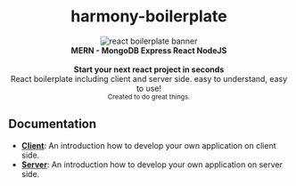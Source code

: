 <h1 align="center"><strong>harmony-boilerplate</strong></h1>

<div align="center">
<img src="https://vsmobile.gallerycdn.vsassets.io/extensions/vsmobile/vscode-react-native/0.3.2/1491337106561/Microsoft.VisualStudio.Services.Icons.Small" alt="react boilerplate banner" align="center" />
</div>
<div align="center"><strong>MERN - MongoDB Express React NodeJS</strong></div>

<br/>

<div align="center"><strong>Start your next react project in seconds</strong></div>
<div align="center">React boilerplate including client and server side. easy to understand, easy to use!</div>

<div align="center">
  <sub>Created to do great things.</sub>
</div>

## Documentation

- [**Client**](docs/client.md): An introduction how to develop your own application on client side.
- [**Server**](docs/server.md): An introduction how to develop your own application on server side.

